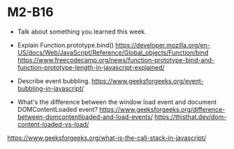 # M2-B16


* Talk about something you learned this week.


* Explain Function.prototype.bind()
https://developer.mozilla.org/en-US/docs/Web/JavaScript/Reference/Global_objects/Function/bind
https://www.freecodecamp.org/news/function-prototype-bind-and-function-prototype-length-in-javascript-explained/


* Describe event bubbling.
https://www.geeksforgeeks.org/event-bubbling-in-javascript/




* What's the difference between the window load event and document DOMContentLoaded event?
https://www.geeksforgeeks.org/difference-between-domcontentloaded-and-load-events/
https://thisthat.dev/dom-content-loaded-vs-load/






https://www.geeksforgeeks.org/what-is-the-call-stack-in-javascript/
